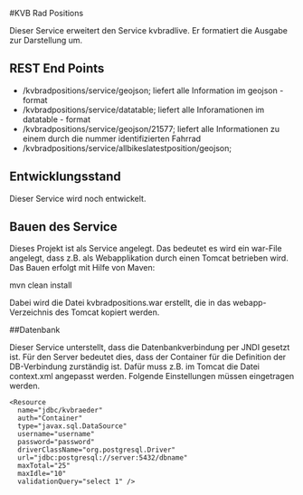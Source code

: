 #KVB Rad Positions

Dieser Service erweitert den Service kvbradlive. Er formatiert die Ausgabe zur Darstellung um.

## REST End Points

- /kvbradpositions/service/geojson; liefert alle Information im geojson - format
- /kvbradpositions/service/datatable; liefert alle Inforamationen im datatable - format
- /kvbradpositions/service/geojson/21577; liefert alle Informationen zu einem durch die nummer 
identifizierten Fahrrad
- /kvbradpositions/service/allbikeslatestposition/geojson;

## Entwicklungsstand

Dieser Service wird noch entwickelt.

## Bauen des Service

Dieses Projekt ist als Service angelegt. Das bedeutet es wird ein war-File angelegt, dass z.B. als Webapplikation durch einen Tomcat betrieben wird. Das Bauen erfolgt mit Hilfe von Maven:

mvn clean install

Dabei wird die Datei kvbradpositions.war erstellt, die in das webapp-Verzeichnis des Tomcat kopiert werden.

##Datenbank

Dieser Service unterstellt, dass die Datenbankverbindung per JNDI gesetzt ist. Für den Server bedeutet dies, dass der Container für die Definition der DB-Verbindung zurständig ist. Dafür muss z.B. im Tomcat die Datei context.xml angepasst werden. Folgende Einstellungen müssen eingetragen werden.

    <Resource 
      name="jdbc/kvbraeder" 
      auth="Container" 
      type="javax.sql.DataSource"
      username="username"
      password="password"
      driverClassName="org.postgresql.Driver"
      url="jdbc:postgresql://server:5432/dbname" 
      maxTotal="25" 
      maxIdle="10"
      validationQuery="select 1" />
